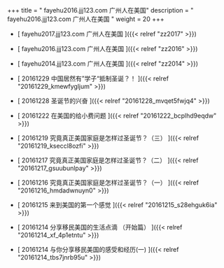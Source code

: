 +++
title = "  fayehu2016.jjj123.com 广州人在美国"
description = "  fayehu2016.jjj123.com 广州人在美国  "
weight = 20
+++



* [   fayehu2017.jjj123.com 广州人在美国 ]({{< relref "zz2017" >}})


* [   fayehu2016.jjj123.com 广州人在美国 ]({{< relref "zz2016" >}})


* [   fayehu2014.jjj123.com 广州人在美国 ]({{< relref "zz2014" >}})


* [ 20161229  中国居然有”学子“抵制圣诞？！  ]({{< relref "20161229_kmewfygljum" >}})


* [ 20161228  圣诞节的兴奋  ]({{< relref "20161228_mvqet5fwjq4" >}})


* [ 20161222  在美国的给小费问题  ]({{< relref "20161222_bcplhd9eqdw" >}})


* [ 20161219  究竟真正美国家庭是怎样过圣诞节？（三）  ]({{< relref "20161219_kseccl8ozfi" >}})


* [ 20161217  究竟真正美国家庭是怎样过圣诞节？（二）  ]({{< relref "20161217_gsuubunlpay" >}})


* [ 20161216  究竟真正美国家庭是怎样过圣诞节？（一）  ]({{< relref "20161216_hmdadwnuyn0" >}})


* [ 20161215  来到美国的第一个感觉  ]({{< relref "20161215_s28ehguk6ia" >}})


* [ 20161214  分享移民美国的生活点滴 （开始篇）  ]({{< relref "20161214_xf_4p1etntu" >}})


* [ 20161214  与你分享移民美国的感受和经历(一)  ]({{< relref "20161214_tbs7jnrb95u" >}})

